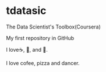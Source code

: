 tdatasic
========

The Data Scientist's Toolbox(Coursera)

My first repository in GitHub

I love:coffee:, :pizza:, and :dancer:.

I love cofee, pizza and dancer.
